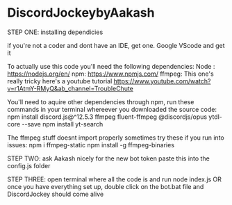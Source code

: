 # DiscordJockeybyAakash
STEP ONE: installing dependicies 

if you're not a coder and dont have an IDE, get one. Google  VScode and get it


To actually use this code you'll need the following dependencies:
Node : https://nodejs.org/en/
npm: https://www.npmjs.com/
ffmpeg: This one's really tricky here's a youtube tutorial https://www.youtube.com/watch?v=r1AtmY-RMyQ&ab_channel=TroubleChute

You'll need to aquire other dependencies through npm, run these commands in your terminal whereever you downloaded the source code:
npm install discord.js@^12.5.3 ffmpeg fluent-ffmpeg @discordjs/opus ytdl-core --save
npm install yt-search

The ffmpeg stuff doesnt import properly sometimes try these if you run into issues:
npm i ffmpeg-static
npm install -g ffmpeg-binaries

STEP TWO: ask Aakash nicely for the new bot token
paste this into the config.js folder 

STEP THREE: open terminal where all the code is and run
node index.js
OR once you have everything set up, double click on the bot.bat file and DiscordJockey should come alive
